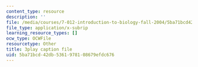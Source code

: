 ```yaml
---
content_type: resource
description: ''
file: /media/courses/7-012-introduction-to-biology-fall-2004/5ba71bcd42db5361978108679efdc676_dENgjMVCHaA.vtt
file_type: application/x-subrip
learning_resource_types: []
ocw_type: OCWFile
resourcetype: Other
title: 3play caption file
uid: 5ba71bcd-42db-5361-9781-08679efdc676
---
```

